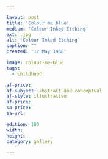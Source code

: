 ```yaml
---

layout: post
title: 'Colour me blue'
medium: 'Colour Inked Etching'
ext: .jpg
alt: 'Colour Inked Etching'
caption: ""
created: '12 May 1986'

image: colour-me-blue
tags:
  - childhood

af-price:
af-subject: abstract and conceptual
af-style: illustrative
af-price:
sa-price:
sa-url:

edition: 100
width:
height:
category: gallery

---
```


